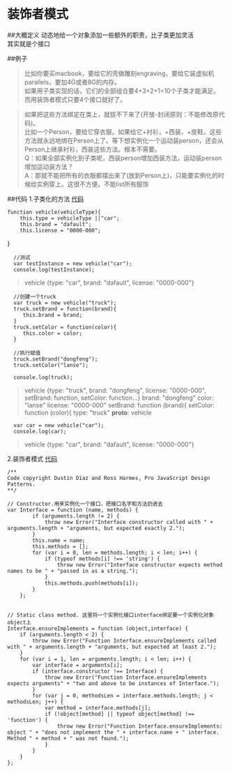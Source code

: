 装饰者模式
==================

##大概定义
动态地给一个对象添加一些额外的职责，比子类更加灵活  
其实就是个接口

##例子
>比如你要买macbook，要给它的壳做雕刻engraving，要给它装虚拟机parallels，要加4G或者8G的内存。  
如果用子类实现的话，它们的全部组合要4+3+2+1=10个子类才能满足。  
而用装饰者模式只要4个接口就好了。

>如果把这些方法绑定在类上，就拔不下来了(开放-封闭原则：不能修改原代码)。  
比如一个Person，要给它穿衣服。如果给它+衬衫，+西装，+皮鞋，这些方法就永远地绑在Person上了。等下想实例化一个运动装person，还会从Person上继承衬衫，西装这些方法。根本不需要。    
Q：如果全部实例化到子类呢，西装person增加西装方法，运动装person增加运动装方法？  
A：那就不能把所有的衣服都摆出来了(放到Person上)，只能要实例化的时候给实例穿上。这很不方便。不能list所有服饰

##代码
1.子类化的方法
[代码](/decorator1.html)
    
    function vehicle(vehicleType){
        this.type = vehicleType ||"car";
        this.brand = "dafault";
        this.license = "0000-000";
  }

      //测试
      var testInstance = new vehicle("car");
      console.log(testInstance);
>vehicle {type: "car", brand: "dafault", license: "0000-000"} 

      //创建一个truck
      var truck = new vehicle("truck");
      truck.setBrand = function(brand){
         this.brand = brand;
      }
      truck.setColor = function(color){
         this.color = color;
      }

      //执行赋值
      truck.setBrand("dongfeng");
      truck.setColor("lanse");

      console.log(truck);
>vehicle {type: "truck", brand: "dongfeng", license: "0000-000", setBrand: function, setColor: function…}
brand: "dongfeng"
color: "lanse"
license: "0000-000"
setBrand: function (brand){
setColor: function (color){
type: "truck"
__proto__: vehicle

      var car = new vehicle("car");
      console.log(car);
>vehicle {type: "car", brand: "dafault", license: "0000-000"} 

2.装饰者模式
[代码](/decorator2.html)
    
    /**
    Code copyright Dustin Diaz and Ross Harmes, Pro JavaScript Design Patterns.
    **/
 
    // Constructor.用来实例化一个接口，把接口名字和方法扔进去
    var Interface = function (name, methods) {
            if (arguments.length != 2) {
                throw new Error("Interface constructor called with " + arguments.length + "arguments, but expected exactly 2.");
            }
            this.name = name;
            this.methods = [];
            for (var i = 0, len = methods.length; i < len; i++) {
                if (typeof methods[i] !== 'string') {
                    throw new Error("Interface constructor expects method names to be " + "passed in as a string.");
                }
                this.methods.push(methods[i]);
            }
        };

     
    // Static class method. 这里将一个实例化接口interface绑定要一个实例化对象object上
    Interface.ensureImplements = function (object,interface) {
        if (arguments.length < 2) {
            throw new Error("Function Interface.ensureImplements called with " + arguments.length + "arguments, but expected at least 2.");
        }
        for (var i = 1, len = arguments.length; i < len; i++) {
            var interface = arguments[i];
            if (interface.constructor !== Interface) {
                throw new Error("Function Interface.ensureImplements expects arguments" + "two and above to be instances of Interface.");
            }
            for (var j = 0, methodsLen = interface.methods.length; j < methodsLen; j++) {
                var method = interface.methods[j];
                if (!object[method] || typeof object[method] !== 'function') {
                    throw new Error("Function Interface.ensureImplements: object " + "does not implement the " + interface.name + " interface. Method " + method + " was not found.");
                }
            }
        }
    };  


